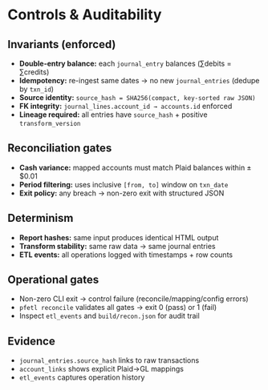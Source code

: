 # Controls & Auditability

## Invariants (enforced)
- **Double-entry balance:** each `journal_entry` balances (∑debits = ∑credits)
- **Idempotency:** re-ingest same dates → no new `journal_entries` (dedupe by `txn_id`)
- **Source identity:** `source_hash = SHA256(compact, key-sorted raw JSON)`
- **FK integrity:** `journal_lines.account_id → accounts.id` enforced
- **Lineage required:** all entries have `source_hash` + positive `transform_version`

## Reconciliation gates
- **Cash variance:** mapped accounts must match Plaid balances within ±$0.01
- **Period filtering:** uses inclusive `[from, to]` window on `txn_date`
- **Exit policy:** any breach → non-zero exit with structured JSON

## Determinism
- **Report hashes:** same input produces identical HTML output
- **Transform stability:** same raw data → same journal entries
- **ETL events:** all operations logged with timestamps + row counts

## Operational gates
- Non-zero CLI exit → control failure (reconcile/mapping/config errors)
- `pfetl reconcile` validates all gates → exit 0 (pass) or 1 (fail)
- Inspect `etl_events` and `build/recon.json` for audit trail

## Evidence
- `journal_entries.source_hash` links to raw transactions
- `account_links` shows explicit Plaid→GL mappings
- `etl_events` captures operation history